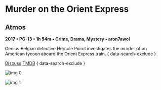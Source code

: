 # Murder on the Orient Express

## Atmos

**2017 • PG-13 • 1h 54m • Crime, Drama, Mystery • aron7awol**

Genius Belgian detective Hercule Poirot investigates the murder of an American tycoon aboard the Orient Express train.
{ data-search-exclude }

[Discuss](https://www.avsforum.com/threads/bass-eq-for-filtered-movies.2995212/post-56881030)  [TMDB](392044)
{ data-search-exclude }

![img 0](https://fanart.tv/fanart/movies/392044/moviethumb/murder-on-the-orient-express-595b7b91313c0.jpg)

![img 1](https://i.imgur.com/mKo73zx.png)


